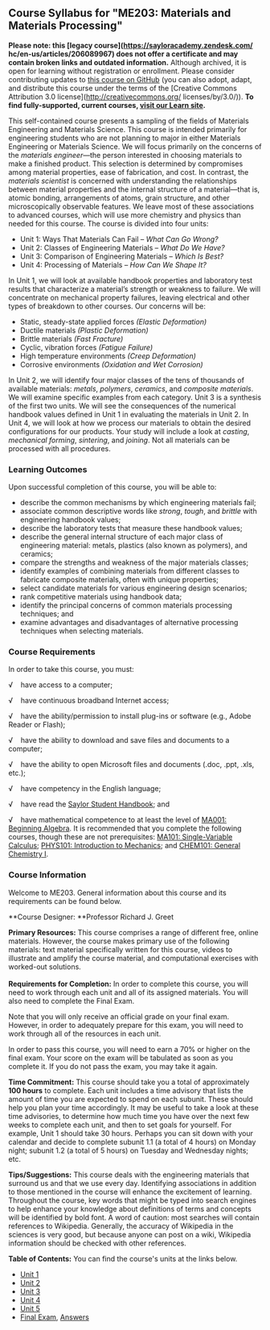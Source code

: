 Course Syllabus for "ME203: Materials and Materials Processing"
---------------------------------------------------------------

**Please note: this [legacy course](https://sayloracademy.zendesk.com/
hc/en-us/articles/206089967) does not offer a certificate and may contain 
broken links and outdated information.** Although archived, it is open 
for learning without registration or enrollment. Please consider contributing 
updates to [this course on GitHub](https://github.com/saylordotorg/course_me203) 
(you can also adopt, adapt, and distribute this course under the terms of 
the [Creative Commons Attribution 3.0 license](http://creativecommons.org/
licenses/by/3.0/)). **To find fully-supported, current courses, [visit our 
Learn site](https://learn.saylor.org).**

This self-contained course presents a sampling of the fields of
Materials Engineering and Materials Science. This course is intended
primarily for engineering students who are not planning to major in
either Materials Engineering or Materials Science. We will focus
primarily on the concerns of the *materials engineer*—the person
interested in choosing materials to make a finished product. This
selection is determined by compromises among material properties, ease
of fabrication, and cost. In contrast, the *materials scientist* is
concerned with understanding the relationships between material
properties and the internal structure of a material—that is, atomic
bonding, arrangements of atoms, grain structure, and other
microscopically observable features. We leave most of these associations
to advanced courses, which will use more chemistry and physics than
needed for this course. The course is divided into four units:
-   Unit 1: Ways That Materials Can Fail – *What Can Go Wrong?*
-   Unit 2: Classes of Engineering Materials – *What Do We Have?*
-   Unit 3: Comparison of Engineering Materials – ­*Which Is Best?*
-   Unit 4: Processing of Materials – *How Can We Shape It?*

In Unit 1, we will look at available handbook properties and laboratory
test results that characterize a material’s strength or weakness to
failure. We will concentrate on mechanical property failures, leaving
electrical and other types of breakdown to other courses. Our concerns
will be:
-   Static, steady-state applied forces *(Elastic Deformation)*
-   Ductile materials *(Plastic Deformation)*
-   Brittle materials *(Fast Fracture)*
-   Cyclic, vibration forces *(Fatigue Failure)*
-   High temperature environments *(Creep Deformation)*
-   Corrosive environments *(Oxidation and Wet Corrosion)*

In Unit 2, we will identify four major classes of the tens of thousands
of available materials: *metals*, *polymers*, *ceramics*, and *composite
materials*. We will examine specific examples from each category. Unit 3
is a synthesis of the first two units. We will see the consequences of
the numerical handbook values defined in Unit 1 in evaluating the
materials in Unit 2. In Unit 4, we will look at how we process our
materials to obtain the desired configurations for our products. Your
study will include a look at *casting*, *mechanical forming*,
*sintering*, and *joining*. Not all materials can be processed with all
procedures.

### Learning Outcomes

Upon successful completion of this course, you will be able to:  

-   describe the common mechanisms by which engineering materials fail;
-   associate common descriptive words like *strong*, *tough*,
    and *brittle* with engineering handbook values;
-   describe the laboratory tests that measure these handbook values;
-   describe the general internal structure of each major class of
    engineering material: metals, plastics (also known as polymers), and
    ceramics;
-   compare the strengths and weakness of the major materials classes;
-   identify examples of combining materials from different classes to
    fabricate composite materials, often with unique properties;
-   select candidate materials for various engineering design scenarios;
-   rank competitive materials using handbook data;
-   identify the principal concerns of common materials processing
    techniques; and
-   examine advantages and disadvantages of alternative processing
    techniques when selecting materials.

### Course Requirements

In order to take this course, you must:  
  
 √    have access to a computer;  
  
 √    have continuous broadband Internet access;  
  
 √    have the ability/permission to install plug-ins or software (e.g.,
Adobe Reader or Flash);  
  
 √    have the ability to download and save files and documents to a
computer;  
  
 √    have the ability to open Microsoft files and documents (.doc,
.ppt, .xls, etc.);  
  
 √    have competency in the English language;  
  
 √    have read the [Saylor Student
Handbook](http://www.saylor.org/site/wp-content/uploads/2012/05/Saylor-StudentHandbook.pdf);
and  
  
 √    have mathematical competence to at least the level of [MA001:
Beginning Algebra](http://www.saylor.org/courses/ma001/). It is
recommended that you complete the following courses, though these are
not prerequisites: [MA101: Single-Variable
Calculus](http://www.saylor.org/courses/ma101/); [PHYS101: Introduction
to Mechanics](http://www.saylor.org/courses/phys101/); and [CHEM101:
General Chemistry I](http://www.saylor.org/courses/chem101/).

### Course Information

Welcome to ME203. General information about this course and its
requirements can be found below.  
  
 **Course Designer: **Professor Richard J. Greet  
  
 **Primary Resources:** This course comprises a range of different free,
online materials. However, the course makes primary use of the following
materials: text material specifically written for this course, videos to
illustrate and amplify the course material, and computational exercises
with worked-out solutions.  
                                 
 **Requirements for Completion:** In order to complete this course, you
will need to work through each unit and all of its assigned materials.
You will also need to complete the Final Exam.  
  
 Note that you will only receive an official grade on your final exam.
However, in order to adequately prepare for this exam, you will need to
work through all of the resources in each unit.  
  
 In order to pass this course, you will need to earn a 70% or higher on
the final exam. Your score on the exam will be tabulated as soon as you
complete it. If you do not pass the exam, you may take it again.  
  
 **Time Commitment:** This course should take you a total of
approximately **100 hours** to complete. Each unit includes a time
advisory that lists the amount of time you are expected to spend on each
subunit. These should help you plan your time accordingly. It may be
useful to take a look at these time advisories, to determine how much
time you have over the next few weeks to complete each unit, and then to
set goals for yourself. For example, Unit 1 should take 30 hours.
Perhaps you can sit down with your calendar and decide to complete
subunit 1.1 (a total of 4 hours) on Monday night; subunit 1.2 (a total
of 5 hours) on Tuesday and Wednesday nights; etc.  
  
 **Tips/Suggestions:** This course deals with the engineering materials
that surround us and that we use every day. Identifying associations in
addition to those mentioned in the course will enhance the excitement of
learning. Throughout the course, key words that might be typed into
search engines to help enhance your knowledge about definitions of terms
and concepts will be identified by bold font. A word of caution: most
searches will contain references to Wikipedia. Generally, the accuracy
of Wikipedia in the sciences is very good, but because anyone can post
on a wiki, Wikipedia information should be checked with other
references.  
  
**Table of Contents:** You can find the course's units at the links below.

- [Unit 1](https://legacy.saylor.org/me203/Unit01/)
- [Unit 2](https://legacy.saylor.org/me203/Unit02/)
- [Unit 3](https://legacy.saylor.org/me203/Unit03/)
- [Unit 4](https://legacy.saylor.org/me203/Unit04/)
- [Unit 5](https://legacy.saylor.org/me203/Unit05/)
- [Final Exam](http://saylordotorg.github.io/LegacyExams/ME/ME203/ME203-FinalExam.html), [Answers](http://saylordotorg.github.io/LegacyExams/ME/ME203/ME203-FinalExam-Answers.html)
